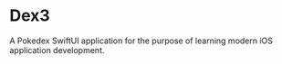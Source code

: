 # Dex3
A Pokedex SwiftUI application for the purpose of learning modern iOS application development. 
